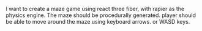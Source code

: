 I want to create a maze game using react three fiber, with rapier as the physics engine. The maze should be procedurally generated. player should be able to move around the maze using keyboard arrows. or WASD keys.
